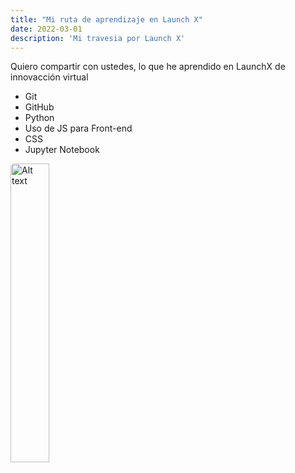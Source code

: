```yaml
---
title: "Mi ruta de aprendizaje en Launch X"
date: 2022-03-01
description: 'Mi travesia por Launch X'
---
```


Quiero compartir con ustedes, lo que he aprendido en LaunchX de innovacción virtual

- Git
- GitHub
- Python
- Uso de JS para Front-end
- CSS
- Jupyter Notebook
<img title="a title" alt="Alt text" src="https://media1.tenor.com/images/07a58b82d8b87a9f17cdb1b9372a9c88/tenor.gif?itemid=9988196" width="35%" style="border-radius: 5px;">
